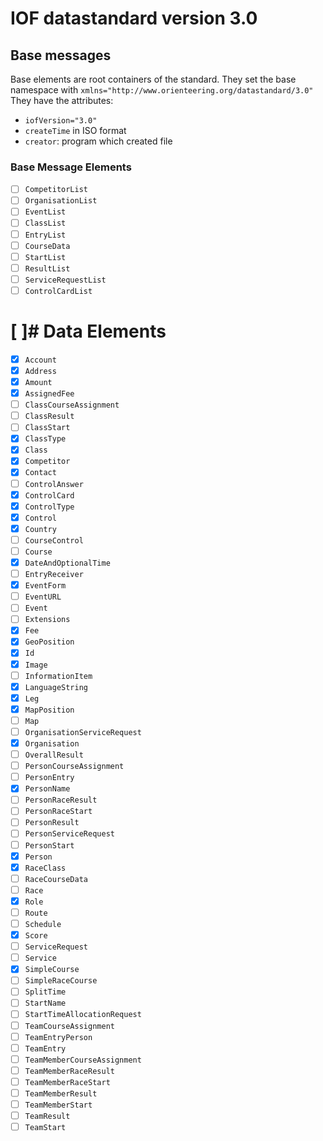 # IOF datastandard version 3.0

## Base messages
Base elements are root containers of the standard.
They set the base namespace with
`xmlns="http://www.orienteering.org/datastandard/3.0"`
They have the attributes:
- `iofVersion="3.0"`
- `createTime` in ISO format
- `creator`: program which created file

### Base Message Elements
- [ ] `CompetitorList`
- [ ] `OrganisationList`
- [ ] `EventList`
- [ ] `ClassList`
- [ ] `EntryList`
- [ ] `CourseData`
- [ ] `StartList`
- [ ] `ResultList`
- [ ] `ServiceRequestList`
- [ ] `ControlCardList`

# [ ]# Data Elements
- [X] `Account`
- [X] `Address`
- [X] `Amount`
- [X] `AssignedFee`
- [ ] `ClassCourseAssignment`
- [ ] `ClassResult`
- [ ] `ClassStart`
- [X] `ClassType`
- [X] `Class`
- [X] `Competitor`
- [X] `Contact`
- [ ] `ControlAnswer`
- [X] `ControlCard`
- [X] `ControlType`
- [X] `Control`
- [X] `Country`
- [ ] `CourseControl`
- [ ] `Course`
- [X] `DateAndOptionalTime`
- [ ] `EntryReceiver`
- [X] `EventForm`
- [ ] `EventURL`
- [ ] `Event`
- [ ] `Extensions`
- [X] `Fee`
- [X] `GeoPosition`
- [X] `Id`
- [X] `Image`
- [ ] `InformationItem`
- [X] `LanguageString`
- [X] `Leg`
- [X] `MapPosition`
- [ ] `Map`
- [ ] `OrganisationServiceRequest`
- [X] `Organisation`
- [ ] `OverallResult`
- [ ] `PersonCourseAssignment`
- [ ] `PersonEntry`
- [X] `PersonName`
- [ ] `PersonRaceResult`
- [ ] `PersonRaceStart`
- [ ] `PersonResult`
- [ ] `PersonServiceRequest`
- [ ] `PersonStart`
- [X] `Person`
- [X] `RaceClass`
- [ ] `RaceCourseData`
- [ ] `Race`
- [X] `Role`
- [ ] `Route`
- [ ] `Schedule`
- [X] `Score`
- [ ] `ServiceRequest`
- [ ] `Service`
- [X] `SimpleCourse`
- [ ] `SimpleRaceCourse`
- [ ] `SplitTime`
- [ ] `StartName`
- [ ] `StartTimeAllocationRequest`
- [ ] `TeamCourseAssignment`
- [ ] `TeamEntryPerson`
- [ ] `TeamEntry`
- [ ] `TeamMemberCourseAssignment`
- [ ] `TeamMemberRaceResult`
- [ ] `TeamMemberRaceStart`
- [ ] `TeamMemberResult`
- [ ] `TeamMemberStart`
- [ ] `TeamResult`
- [ ] `TeamStart`
